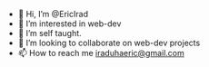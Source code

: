 - 👋 Hi, I’m @EricIrad
- 👀 I’m interested in web-dev
- 🌱 I’m self taught.
- 💞️ I’m looking to collaborate on web-dev projects
- 📫 How to reach me iraduhaeric@gmail.com

<!---
EricIrad/EricIrad is a ✨ special ✨ repository because its `README.md` (this file) appears on your GitHub profile.
You can click the Preview link to take a look at your changes.
--->
